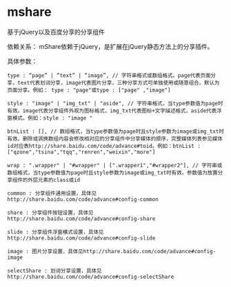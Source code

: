 # mshare
基于jQuery以及百度分享的分享组件

依赖关系：
   mShare依赖于jQuery，是扩展在jQuery静态方法上的分享插件。

具体参数：

	type : “page” | “text” | “image”, // 字符串格式或数组格式。page代表页面分享，text代表划词分享，image代表图片分享，三种分享方式可单独使用或随意组合。默认为页面分享。例如： type : "page"或type : ["page" ,"image"]

	style : "image" | "img_txt" | "aside", // 字符串格式，当type参数值为page时有效。image代表分享组件外观为图标格式，img_txt代表图标+文字描述格式，aside代表浮窗模式。例如：style : "image "

	btnList : [], // 数组格式，当type参数值为page时且style参数为image或img_txt时有效。删除或调换数组内容会修改相对应的分享组件中分享媒体的顺序，完整媒体列表参见媒体id对应表http://share.baidu.com/code/advance#toid。例如：btnList : ["qzone","tsina","tqq","renren","weixin","more"]

	wrap : ".wrapper" | "#wrapper" | [".wrapper1","#wrapper2"], // 字符串或数组格式，当type参数值为page时且style参数为image或img_txt时有效。参数值为放置分享组件的外层元素的class或id

	common : 分享组件通用设置，具体见http://share.baidu.com/code/advance#config-common

	share : 分享组件按钮设置，具体见http://share.baidu.com/code/advance#config-share

	slide : 分享组件浮窗模式设置，具体见http://share.baidu.com/code/advance#config-slide

	image : 图片分享设置，具体见http://share.baidu.com/code/advance#config-image

	selectShare : 划词分享设置，具体见http://share.baidu.com/code/advance#config-selectShare



